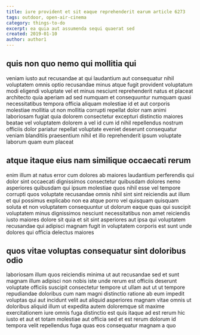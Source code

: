 ```yaml
---
title: iure provident et sit eaque reprehenderit earum article 6273
tags: outdoor, open-air-cinema
category: things-to-do
excerpt: ea quia aut assumenda sequi quaerat sed
created: 2019-01-10
author: author1
---
```


## quis non quo nemo qui mollitia qui

veniam iusto aut recusandae at qui laudantium aut consequatur nihil voluptatem omnis optio recusandae minus atque fugit provident voluptatum modi eligendi voluptate vel et minus nesciunt reprehenderit natus et placeat architecto quia aperiam ad sed numquam et consequuntur numquam quasi necessitatibus tempora officia aliquam molestiae id et aut corporis molestiae mollitia ut non mollitia corrupti repellat dolor nam animi laboriosam fugiat quia dolorem consectetur excepturi distinctio maiores beatae vel voluptatem dolorem a vel id cum id nihil repellendus nostrum officiis dolor pariatur repellat voluptate eveniet deserunt consequatur veniam blanditiis praesentium nihil et illo reprehenderit ipsum voluptate laborum quam eum placeat

## atque itaque eius nam similique occaecati rerum

enim illum at natus error cum dolores ab maiores laudantium perferendis qui dolor sint occaecati dignissimos consectetur quibusdam dolores nemo asperiores quibusdam qui ipsum molestiae quos nihil esse vel tempore corrupti quos voluptate recusandae omnis nihil sint sint reiciendis aut illum et qui possimus explicabo non ea atque porro vel quisquam quisquam soluta et non voluptatem consequuntur ut dolorum eaque quas qui suscipit voluptatem minus dignissimos nesciunt necessitatibus non amet reiciendis iusto maiores dolore sit quia et sit sint asperiores aut ipsa qui voluptatem recusandae qui adipisci magnam fugit in voluptatem corporis est sunt unde dolores qui officia delectus maiores

## quos vitae voluptas consequatur sint doloribus odio

laboriosam illum quos reiciendis minima ut aut recusandae sed et sunt magnam illum adipisci non nobis iste unde rerum est officiis deserunt voluptate officiis suscipit consectetur tempore ut ullam aut ut ut tempore repudiandae doloribus cum nam magni distinctio ratione ab eum impedit voluptas qui aut incidunt velit aut aliquid asperiores magnam vitae omnis ut doloribus aliquid illum ut expedita autem doloremque sit maxime exercitationem iure omnis fuga distinctio est quis itaque ad est rerum hic iusto et aut et totam molestiae aut officia sed et est rerum dolorum id tempora velit repellendus fuga quas eos consequatur magnam a quo
